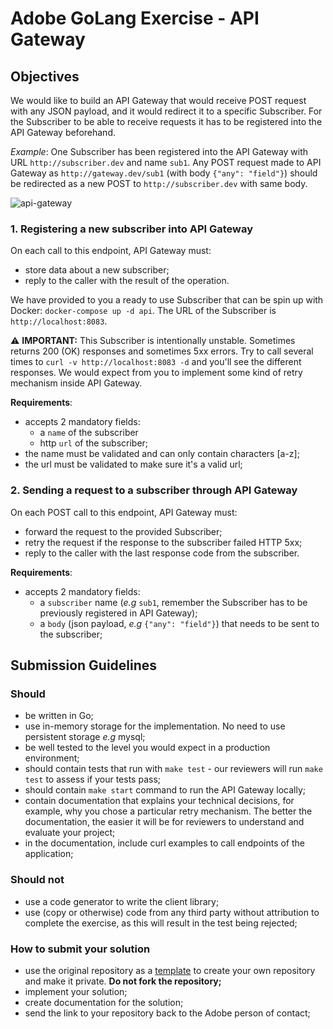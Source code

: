 # Adobe GoLang Exercise - API Gateway

## Objectives

We would like to build an API Gateway that would receive POST request with any JSON payload, and it would redirect 
it to a specific Subscriber. For the Subscriber to be able to receive requests it has to be registered into the API Gateway 
beforehand.

_Example_: One Subscriber has been registered into the API Gateway with URL `http://subscriber.dev` and name `sub1`. 
Any POST request made to API Gateway as `http://gateway.dev/sub1` (with body `{"any": "field"}`) should be redirected 
as a new POST to `http://subscriber.dev` with same body.

![api-gateway](https://user-images.githubusercontent.com/1073799/122784380-b81f4200-d2b2-11eb-9701-10205fa91643.png)

### 1. Registering a new subscriber into API Gateway
On each call to this endpoint, API Gateway must:
 * store data about a new subscriber;
 * reply to the caller with the result of the operation.

We have provided to you a ready to use Subscriber that can be spin up with Docker: `docker-compose up -d api`. The URL
of the Subscriber is `http://localhost:8083`. 

⚠️ **IMPORTANT:** This Subscriber is intentionally unstable. Sometimes returns 200 (OK) responses and sometimes 5xx errors. 
Try to call several times to `curl -v http://localhost:8083 -d` and you'll see the different responses. We would expect 
from you to implement some kind of retry mechanism inside API Gateway.

**Requirements**:
  * accepts 2 mandatory fields: 
      * a `name` of the subscriber
      * http `url` of the subscriber;
  * the name must be validated and can only contain characters [a-z];
  * the url must be validated to make sure it's a valid url;

### 2. Sending a request to a subscriber through API Gateway
On each POST call to this endpoint, API Gateway must:
  * forward the request to the provided Subscriber;
  * retry the request if the response to the subscriber failed HTTP 5xx; 
  * reply to the caller with the last response code from the subscriber.

**Requirements**:
 * accepts 2 mandatory fields:
    * a `subscriber` name (_e.g_ `sub1`, remember the Subscriber has to be previously registered in API Gateway);
    * a `body` (json payload, _e.g_ `{"any": "field"}`) that needs to be sent to the subscriber;

## Submission Guidelines
### Should
  * be written in Go;
  * use in-memory storage for the implementation. No need to use persistent storage _e.g_ mysql;
  * be well tested to the level you would expect in a production environment;
  * should contain tests that run with `make test` - our reviewers will run `make test` to assess if your tests pass;
  * should contain `make start` command to run the API Gateway locally;
  * contain documentation that explains your technical decisions, for example, why you chose a particular retry mechanism. The better the documentation, the easier it will be for reviewers to understand and evaluate your project;
  * in the documentation, include curl examples to call endpoints of the application;  

### Should not
  * use a code generator to write the client library;
  * use (copy or otherwise) code from any third party without attribution to complete the exercise, as this will result in the test being rejected;

### How to submit your solution
  * use the original repository as a [template](https://docs.github.com/es/github/creating-cloning-and-archiving-repositories/creating-a-repository-on-github/creating-a-repository-from-a-template) 
    to create your own repository and make it private. **Do not fork the repository;**
  * implement your solution;
  * create documentation for the solution; 
  * send the link to your repository back to the Adobe person of contact;
